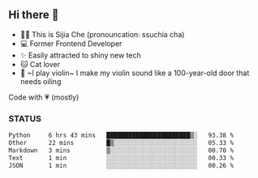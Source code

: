## Hi there 👋

- 🙋‍♀️ This is Sijia Che (pronouncation: ssuchia cha)
- 💻 Former Frontend Developer
- ✨ Easily attracted to shiny new tech
- 🐱 Cat lover
- 🌟 ~I play violin~ I make my violin sound like a 100-year-old door that needs oiling

Code with 💗 (mostly)

### STATUS
<!--START_SECTION:waka-->

```txt
Python     6 hrs 43 mins   ███████████████████████▒░   93.38 %
Other      22 mins         █▒░░░░░░░░░░░░░░░░░░░░░░░   05.33 %
Markdown   3 mins          ▒░░░░░░░░░░░░░░░░░░░░░░░░   00.70 %
Text       1 min           ░░░░░░░░░░░░░░░░░░░░░░░░░   00.33 %
JSON       1 min           ░░░░░░░░░░░░░░░░░░░░░░░░░   00.26 %
```

<!--END_SECTION:waka-->
